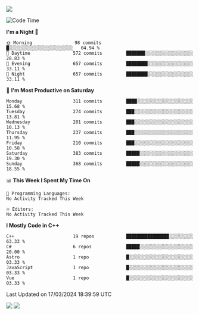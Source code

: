 ![](https://komarev.com/ghpvc/?username=lilpidgey&color=red)
<!--START_SECTION:waka-->
![Code Time](http://img.shields.io/badge/Code%20Time-1%2C491%20hrs%2018%20mins-blue)

**I'm a Night 🦉** 

```text
🌞 Morning                98 commits          █░░░░░░░░░░░░░░░░░░░░░░░░   04.94 % 
🌆 Daytime                572 commits         ███████░░░░░░░░░░░░░░░░░░   28.83 % 
🌃 Evening                657 commits         ████████░░░░░░░░░░░░░░░░░   33.11 % 
🌙 Night                  657 commits         ████████░░░░░░░░░░░░░░░░░   33.11 % 
```
📅 **I'm Most Productive on Saturday** 

```text
Monday                   311 commits         ████░░░░░░░░░░░░░░░░░░░░░   15.68 % 
Tuesday                  274 commits         ███░░░░░░░░░░░░░░░░░░░░░░   13.81 % 
Wednesday                201 commits         ███░░░░░░░░░░░░░░░░░░░░░░   10.13 % 
Thursday                 237 commits         ███░░░░░░░░░░░░░░░░░░░░░░   11.95 % 
Friday                   210 commits         ███░░░░░░░░░░░░░░░░░░░░░░   10.58 % 
Saturday                 383 commits         █████░░░░░░░░░░░░░░░░░░░░   19.30 % 
Sunday                   368 commits         █████░░░░░░░░░░░░░░░░░░░░   18.55 % 
```


📊 **This Week I Spent My Time On** 

```text
💬 Programming Languages: 
No Activity Tracked This Week

🔥 Editors: 
No Activity Tracked This Week
```

**I Mostly Code in C++** 

```text
C++                      19 repos            ████████████████░░░░░░░░░   63.33 % 
C#                       6 repos             █████░░░░░░░░░░░░░░░░░░░░   20.00 % 
Astro                    1 repo              █░░░░░░░░░░░░░░░░░░░░░░░░   03.33 % 
JavaScript               1 repo              █░░░░░░░░░░░░░░░░░░░░░░░░   03.33 % 
Vue                      1 repo              █░░░░░░░░░░░░░░░░░░░░░░░░   03.33 % 
```




 Last Updated on 17/03/2024 18:39:59 UTC
<!--END_SECTION:waka-->
![](https://hit.yhype.me/github/profile?user_id=42968544)
![](https://komarev.com/ghpvc/?lilpidgey)
